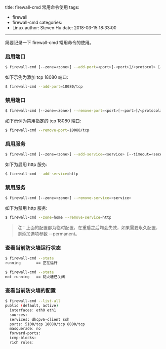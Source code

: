 title: firewall-cmd 常用命令使用
tags:
  - firewall
  - firewall-cmd
categories:
  - Linux
author: Steven Hu
date: 2018-03-15 18:33:00
---
简要记录一下 firewall-cmd 常用命令的使用。

### 启用端口

```bash
$ firewall-cmd [--zone=<zone>] --add-port=<port>[-<port>]/<protocol> [--timeout=<seconds>]
```

如下示例为添加 tcp 18080 端口:

```bash
$ firewall-cmd --add-port=18080/tcp
```

### 禁用端口

```bash
$ firewall-cmd [--zone=<zone>] --remove-port=<port>[-<port>]/<protocol>
```

如下示例为禁用指定的 tcp 18080 端口:

```bash
$ firewall-cmd --remove-port=18080/tcp
```

### 启用服务

```bash
$ firewall-cmd [--zone=<zone>] --add-service=<service> [--timeout=<seconds>]
```

如下为启用 http 服务:

```bash
$ firewall-cmd --add-service=http
```

<!--more-->

### 禁用服务

```bash
$ firewall-cmd [--zone=<zone>] --remove-service=<service>
```

如下为禁用 http 服务:

```bash
$ firewall-cmd --zone=home --remove-service=http
```

> 注：上面的配置都为临时配置，在重启之后均会失效，如果需要永久配置，则添加选项参数 --permanent。

### 查看当前防火墙运行状态

```bash
$ firewall-cmd --state
running       == 正在运行
     
$ firewall-cmd --state
not running   == 防火墙已关闭
```

### 查看当前防火墙的配置

```bash
$ firewall-cmd --list-all
public (default, active)
  interfaces: eth0 eth1
  sources: 
  services: dhcpv6-client ssh
  ports: 5100/tcp 18080/tcp 8080/tcp
  masquerade: no
  forward-ports: 
  icmp-blocks: 
  rich rules:
```
